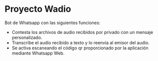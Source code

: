 # Proyecto Wadio

Bot de Whatsapp con las siguientes funciones:

- Contesta los archivos de audio recibidos por privado con un mensaje personalizado.
- Transcribe el audio recibido a texto y lo reenvía al emisor del audio.
- Se activa escaneando el código qr proporcionado por la aplicación mediante Whatsapp Web.
